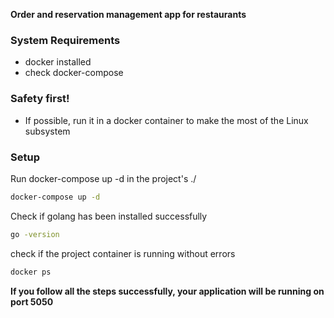 **Order and reservation management app for restaurants**

### System Requirements
- docker installed
- check docker-compose
### Safety first!
- If possible, run it in a docker container to make the most of the Linux subsystem
### Setup
 Run docker-compose up -d in the project's ./
```bash
docker-compose up -d
```
 Check if golang has been installed successfully
 ```bash
go -version
```
check if the project container is running without errors
 ```bash
docker ps
```
**If you follow all the steps successfully, your application will be running on port 5050**
